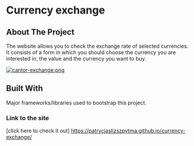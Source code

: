 # Currency exchange

## About The Project
The website allows you to check the exchange rate of selected currencies.
It consists of a form in which you should choose the currency you are interested in, the value and the currency you want to buy.

[![cantor-exchange.png](https://i.postimg.cc/Hkygg0fP/cantor-exchange.png)](https://postimg.cc/RW481tCc)

## Built With
Major frameworks/libraries used to bootstrap this project. 

### Link to the site
[click here to check it out] https://patrycjaslizszpytma.github.io/currency-exchange/

